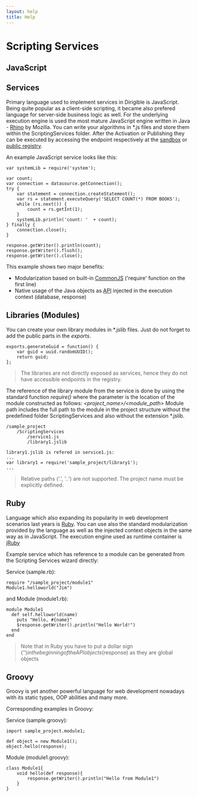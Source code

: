 ```yaml
---
layout: help
title: Help
---
```


Scripting Services
===

JavaScript
---

Services
---

Primary language used to implement services in Dirigible is JavaScript. Being quite popular as a client-side scripting, it became also prefered language for server-side business logic as well.
For the underlying execution engine is used the most mature JavaScript engine written in Java - [Rhino](https://developer.mozilla.org/en-US/docs/Rhino) by Mozilla.
You can write your algorithms in *.js files and store them within the ScriptingServices folder. After the Activation or Publishing they can be executed by accessing the endpoint respectively at the [sandbox](activation.html) or [public registry](publication.html).

An example JavaScript service looks like this:

<pre><code>var systemLib = require('system');

var count;
var connection = datasource.getConnection();
try {
    var statement = connection.createStatement();
    var rs = statement.executeQuery('SELECT COUNT(*) FROM BOOKS');
    while (rs.next()) {
        count = rs.getInt(1);
    }
    systemLib.println('count: '  + count);
} finally {
    connection.close();
}

response.getWriter().println(count);
response.getWriter().flush();
response.getWriter().close();
</code></pre>

This example shows two major benefits:

*	Modularization based on built-in [CommonJS](http://wiki.commonjs.org/wiki/CommonJS) ('require' function on the first line)
*	Native usage of the Java objects as [API](api.html) injected in the execution context (database, response)

Libraries (Modules)
---

You can create your own library modules in *.jslib files. Just do not forget to add the public parts in the *exports*.

<pre><code>exports.generateGuid = function() {
    var guid = uuid.randomUUID();
    return guid;
};
</code></pre>

> The libraries are not directly exposed as services, hence they do not have accessible endpoints in the registry.

The reference of the library module from the service is done by using the standard function *require()* where the parameter is the location of the module constructed as follows:
*<project_name>/<module_path>*
Module path includes the full path to the module in the project structure without the predefined folder ScriptingServices and also without the extension *.jslib.


<pre><code>/sample_project
    /ScriptingServices
        /service1.js
        /library1.jslib
        
library1.jslib is refered in service1.js:
...
var library1 = require('sample_project/library1');
...
</code></pre>

> Relative paths ('.', '..') are not supported. The project name must be explicitly defined.


Ruby
---

Language which also expanding its popularity in web development scenarios last years is [Ruby](http://www.ruby-lang.org/en/).
You can use also the standard modularization provided by the language as well as the injected context objects in the same way as in JavaScript.
The execution engine used as runtime container is [jRuby](http://jruby.org/)

Example service which has reference to a module can be generated from the Scripting Services wizard directly:

Service (sample.rb):

<pre><code>require "/sample_project/module1"
Module1.helloworld("Jim")
</code></pre>

and Module (module1.rb):

<pre><code>module Module1
  def self.helloworld(name)
    puts "Hello, #{name}"
    $response.getWriter().println("Hello World!")
  end
end
</code></pre>

> Note that in Ruby you have to put a dollar sign ('$') in the beginning of the API objects ($response) as they are global objects

Groovy
---

Groovy is yet another powerful language for web development nowadays with its static types, OOP abilities and many more.

Corresponding examples in Groovy:

Service (sample.groovy):
<pre><code>import sample_project.module1;

def object = new Module1();
object.hello(response);
</code></pre>

Module (module1.groovy):

<pre><code>class Module1{
    void hello(def response){
        response.getWriter().println("Hello from Module1")
    }
}
</code></pre>
